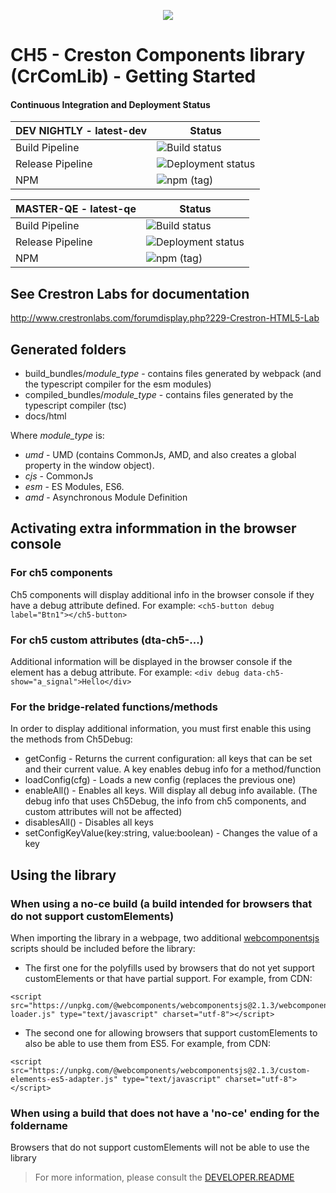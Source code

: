 <p align="center">
  <img src="https://kenticoprod.azureedge.net/kenticoblob/crestron/media/crestron/generalsiteimages/crestron-logo.png">
</p>
 
# CH5 - Creston Components library (CrComLib) - Getting Started

#### Continuous Integration and Deployment Status

| DEV NIGHTLY - latest-dev | Status |
| ------ | ----------- |
| Build Pipeline |![Build status](https://dev.azure.com/crestron-mobile-devops/MobileApps/_apis/build/status/Blackbird/CoreBuild/CH5ComponentLibrary?branchName=dev)
| Release Pipeline | ![Deployment status](https://vsrm.dev.azure.com/crestron-mobile-devops/_apis/public/Release/badge/0403b700-ab40-43cd-9990-961924c561bc/38/93) |
| NPM | ![npm (tag)](https://img.shields.io/npm/v/@crestron/ch5-crcomlib/latest-dev) |

| MASTER-QE - latest-qe | Status |
| ------ | ----------- |
| Build Pipeline |![Build status](https://dev.azure.com/crestron-mobile-devops/MobileApps/_apis/build/status/Blackbird/CoreBuild/CH5ComponentLibrary?branchName=master)
| Release Pipeline | ![Deployment status](https://vsrm.dev.azure.com/crestron-mobile-devops/_apis/public/Release/badge/0403b700-ab40-43cd-9990-961924c561bc/38/94) |
| NPM | ![npm (tag)](https://img.shields.io/npm/v/@crestron/ch5-crcomlib/latest-qe) |

## See Crestron Labs for documentation 
http://www.crestronlabs.com/forumdisplay.php?229-Crestron-HTML5-Lab

## Generated folders

- build_bundles/_module_type_     - contains files generated by webpack (and the typescript compiler for the esm modules)
- compiled_bundles/_module_type_  - contains files generated by the typescript compiler (tsc)
- docs/html


Where _module_type_ is:

- *umd* - UMD (contains CommonJs, AMD, and also creates a global property in the window object).
- *cjs* - CommonJs
- *esm* - ES Modules, ES6.
- *amd* - Asynchronous Module Definition

## Activating extra informmation in the browser console

### For ch5 components 

Ch5 components will display additional info in the browser console if they have a debug attribute defined. For example:
```<ch5-button debug label="Btn1"></ch5-button>```

### For ch5 custom attributes (dta-ch5-...)

Additional information will be displayed in the browser console if the element has a debug attribute. For example:
```<div debug data-ch5-show="a_signal">Hello</div>```

### For the bridge-related functions/methods

In order to display additional information, you must first enable this using the methods from Ch5Debug:
* getConfig - Returns the current configuration: all keys that can be set and their current value. A key enables debug info 
for a method/function
* loadConfig(cfg) - Loads a new config (replaces the previous one)
* enableAll() - Enables all keys. Will display all debug info available. (The debug info that uses Ch5Debug, the info 
from ch5 components, and custom attributes will not be affected)
* disablesAll() - Disables all keys
* setConfigKeyValue(key:string, value:boolean) - Changes the value of a key

## Using the library

### When using a no-ce build (a build intended for browsers that do not support customElements)

When importing the library in a webpage, two additional [webcomponentsjs](https://github.com/webcomponents/webcomponentsjs) 
scripts should be included before the library: 

* The first one for the polyfills used by browsers that do not yet support customElements or that have partial support. For example, from CDN:
```
<script src="https://unpkg.com/@webcomponents/webcomponentsjs@2.1.3/webcomponents-loader.js" type="text/javascript" charset="utf-8"></script>
```

* The second one for allowing browsers that support customElements to also be able to use them from ES5. For example, from CDN:
```
<script src="https://unpkg.com/@webcomponents/webcomponentsjs@2.1.3/custom-elements-es5-adapter.js" type="text/javascript" charset="utf-8"></script>
```

### When using a build that does not have a 'no-ce' ending for the foldername

Browsers that do not support customElements will not be able to use the library

>  For more information, please consult the [DEVELOPER.README](./DEVELOPER.README.md)

